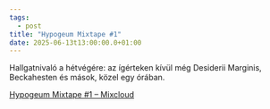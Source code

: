 ```yaml
---
tags:
  - post
title: "Hypogeum Mixtape #1"
date: 2025-06-13t13:00:00.0+01:00
---
```


Hallgatnivaló a hétvégére: az ígérteken kívül még Desiderii Marginis, Beckahesten és mások, közel egy órában.

[Hypogeum Mixtape #1 – Mixcloud](https://www.mixcloud.com/rabbitknight/hypogeum-1/)